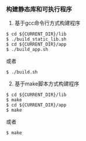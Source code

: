 ### 构建静态库和可执行程序

1. 基于gcc命令行方式构建程序
```
$ cd ${CURRENT_DIR}/lib
$ ./build_static_lib.sh
$ cd ${CURRENT_DIR}/app
$ ./build_app.sh
```
或者
```
$ ./build.sh
```

2. 基于make脚本方式构建程序
```
$ cd ${CURRENT_DIR}/lib
$ make
$ cd ${CURRENT_DIR}/app
$ make
```
或者
```
$ make
```

